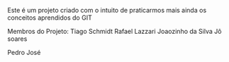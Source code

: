 Este é um projeto criado com o intuito de praticarmos mais ainda os conceitos aprendidos do GIT

Membros do Projeto:
Tiago Schmidt
Rafael Lazzari
Joaozinho da Silva
Jô soares

Pedro José
